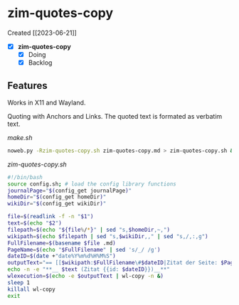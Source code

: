 # zim-quotes-copy
Created [[2023-06-21]]

- [x]  **zim-quotes-copy** 
    - [x] Doing
    - [x] Backlog

## Features

Works in X11 and Wayland.

Quoting with Anchors and Links. The quoted text is formated as verbatim text.

*make.sh*
```bash
noweb.py -Rzim-quotes-copy.sh zim-quotes-copy.md > zim-quotes-copy.sh && echo 'fertig'
```


*zim-quotes-copy.sh*
```bash
#!/bin/bash
source config.sh; # load the config library functions
journalPage="$(config_get journalPage)"
homeDir="$(config_get homeDir)"
wikiDir="$(config_get wikiDir)"

file=$(readlink -f -n "$1")
text=$(echo "$2")
filepath=$(echo "${file%/*}" | sed "s,$homeDir,~,")
wikipath=$(echo $filepath | sed "s,$wikiDir,," | sed "s,/,:,g")
FullFilename=$(basename $file .md)
PageName=$(echo "$FullFilename" | sed 's/_/ /g')
dateID=$(date +"date%Y%m%d%H%M%S")
outputText="== [[$wikipath:$FullFilename\#$dateID|Zitat der Seite: $PageName]] ==\n ''$text''\n Vom $(date +"[[$journalPage:%Y:%m:%d|%Y-%m-%d]]")"
echo -n -e "**__ $text (Zitat {{id: $dateID}})__**"
wlexecution=$(echo -e $outputText | wl-copy -n &)
sleep 1
killall wl-copy
exit
```
